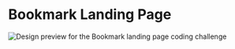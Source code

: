 # Bookmark Landing Page

![Design preview for the Bookmark landing page coding challenge](./img/desktop-preview.jpg)
